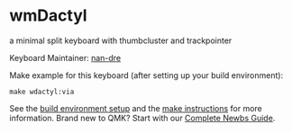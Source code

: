 # wmDactyl
a minimal split keyboard with thumbcluster and trackpointer


Keyboard Maintainer: [nan-dre](https://github.com/nan-dre)  


Make example for this keyboard (after setting up your build environment):

    make wdactyl:via

See the [build environment setup](https://docs.qmk.fm/#/getting_started_build_tools) and the [make instructions](https://docs.qmk.fm/#/getting_started_make_guide) for more information. Brand new to QMK? Start with our [Complete Newbs Guide](https://docs.qmk.fm/#/newbs).